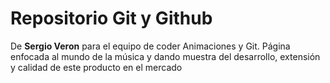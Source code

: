 # Repositorio Git y Github
De **Sergio Veron** para el equipo de coder
Animaciones y Git.
Página enfocada al mundo de la música y dando muestra del desarrollo, extensión y calidad de este producto en el mercado
